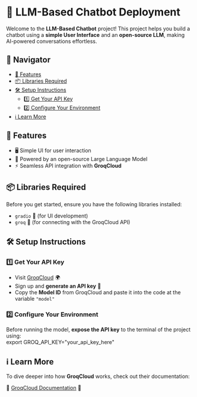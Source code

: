 # 🚀 LLM-Based Chatbot Deployment  

Welcome to the **LLM-Based Chatbot** project! This project helps you build a chatbot using a **simple User Interface** and an **open-source LLM**, making AI-powered conversations effortless.   

## 🧭 Navigator  
- [📌 Features](#features)  
- [📦 Libraries Required](#libraries-required)  
- [🛠️ Setup Instructions](#setup-instructions)  
  - [1️⃣ Get Your API Key](#1-get-your-api-key)  
  - [2️⃣ Configure Your Environment](#2-configure-your-environment)
- [ℹ️ Learn More](#learn-more) 
## 📌 Features  
- 🖥️ Simple UI for user interaction  
- 🤖 Powered by an open-source Large Language Model  
- ⚡ Seamless API integration with **GroqCloud**  

## 📦 Libraries Required  
Before you get started, ensure you have the following libraries installed:  
- `gradio` 🎨 (for UI development)  
- `groq` 🤖 (for connecting with the GroqCloud API)  

## 🛠️ Setup Instructions  

### 1️⃣ Get Your API Key  
- Visit [GroqCloud](https://console.groq.com) 🌍  
- Sign up and **generate an API key** 🔑  
- Copy the **Model ID** from GroqCloud and paste it into the code at the variable `"model"`  

### 2️⃣ Configure Your Environment  
Before running the model, **expose the API key** to the terminal of the project using:  
export GROQ_API_KEY="your_api_key_here"

## ℹ️ Learn More  
To dive deeper into how **GroqCloud** works, check out their documentation:  

🔗 [GroqCloud Documentation](https://console.groq.com/docs/overview) 📖  

